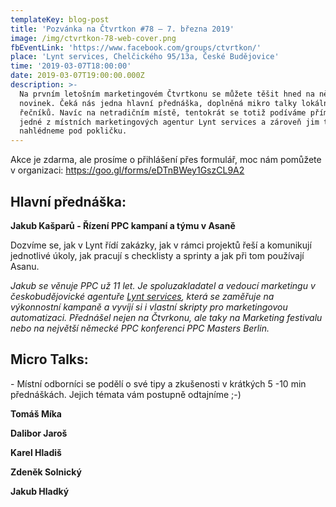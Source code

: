 ```yaml
---
templateKey: blog-post
title: 'Pozvánka na Čtvrtkon #78 – 7. března 2019'
image: /img/ctvrtkon-78-web-cover.png
fbEventLink: 'https://www.facebook.com/groups/ctvrtkon/'
place: 'Lynt services, Chelčického 95/13a, České Budějovice'
time: '2019-03-07T18:00:00'
date: 2019-03-07T19:00:00.000Z
description: >-
  Na prvním letošním marketingovém Čtvrtkonu se můžete těšit hned na několik
  novinek. Čeká nás jedna hlavní přednáška, doplněná mikro talky lokálních
  řečníků. Navíc na netradičním místě, tentokrát se totiž podíváme přímo do
  jedné z místních marketingových agentur Lynt services a zároveň jim trochu
  nahlédneme pod pokličku.
---
```

Akce je zdarma, ale prosíme o přihlášení přes formulář, moc nám pomůžete v organizaci: <https://goo.gl/forms/eDTnBWey1GszCL9A2>

## Hlavní přednáška:

**Jakub Kašparů - Řízení  PPC kampaní a týmu v Asaně**

Dozvíme se, jak v Lynt řídí zakázky, jak v rámci projektů řeší a komunikují jednotlivé úkoly, jak pracují s checklisty a sprinty a jak při tom používají Asanu.

_Jakub se věnuje PPC už 11 let. Je spoluzakladatel a vedoucí marketingu v českobudějovické agentuře _[_Lynt services_](https://lynt.cz/)_, která se zaměřuje na výkonnostní kampaně a vyvíjí si i vlastní skripty pro marketingovou automatizaci. Přednášel nejen na Čtvrkonu, ale taky na Marketing festivalu nebo na největší německé PPC konferenci PPC Masters Berlin._

## Micro Talks:

\- Místní odborníci se podělí o své tipy a zkušenosti v krátkých 5 -10 min přednáškách. Jejich témata vám postupně odtajníme ;-)

**Tomáš Míka**

**Dalibor Jaroš**

**Karel Hladiš**

**Zdeněk Solnický**

**Jakub Hladký**
